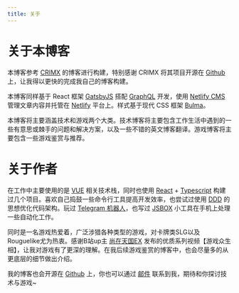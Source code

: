 ```yaml
---
title: 关于
---
```

# 关于本博客

本博客参考 [CRIMX](https://blog.crimx.com/) 的博客进行构建，特别感谢 CRIMX 将其项目开源在 [Github](https://github.com/crimx/blog-2019) 上，让我得以更快的完成我自己的博客构建。

本博客同样基于 React 框架 [GatsbyJS](https://www.gatsbyjs.com/) 搭配 [GraphQL](https://graphql.org/) 开发，使用 [Netlify CMS](https://www.netlifycms.org/) 管理文章内容并托管在 [Netlify](https://www.netlify.com/) 平台上。样式基于现代 CSS 框架 [Bulma](https://bulma.io/)。

本博客将主要涵盖技术和游戏两个大类。技术博客将主要包含工作生活中遇到的一些有意思或棘手的问题和解决方案，以及一些不错的英文博客翻译。游戏博客将主要包含一些游戏鉴赏与推荐。

# 关于作者

在工作中主要使用的是 [VUE](https://vuejs.org/) 相关技术栈，同时也使用 [React](https://reactjs.org/) + [Typescript](https://www.typescriptlang.org/) 构建过几个项目。喜欢自己捣鼓一些命令行工具提高开发效率，也尝试过使用 [DDD](https://en.wikipedia.org/wiki/Domain-driven_design) 的思想优化代码架构。玩过 [Telegram 机器人](https://core.telegram.org/bots)，也写过 [JSBOX](https://docs.xteko.com/#/) 小工具在手机上处理一些自动化工作。

同时是一名游戏热爱着，广泛涉猎各种类型的游戏，对卡牌类SLG以及Rouguelike尤为热衷。感谢B站up主 [尚在天国EX](https://space.bilibili.com/245869/) 发布的优质系列视频【游戏众生相】，让我对游戏有了更深的理解。在我后续游戏鉴赏的博客中，也会尽量多的从更底层的细节做出介绍。

我的博客也会开源在 [Github](https://github.com/zerotung/blog) 上，你也可以通过 [邮件](mailto:zero_tung@163.com) 联系到我，期待和你探讨技术与游戏~